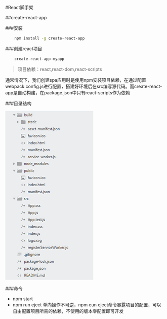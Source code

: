 #React脚手架

##create-react-app

###安装
```bash
    npm install -g create-react-app
```

###创建react项目
```bash
    create-react-app myapp
```

>项目依赖：react,react-dom,react-scripts

通常情况下，我们创建spa应用时是使用npm安装项目依赖，在通过配置webpack.config.js进行配置，搭建好环境后在src编写源代码。而create-react-app是自动构建，在package.json中只有react-scripts作为依赖

###目录结构

![folder](./img/folder.png "Optional title")


###命令
* npm start
* npm run eject
单向操作不可逆，npm eun eject命令暴露项目的配置，可以自由配置项目所需的依赖，不使用的版本零配置即可开发